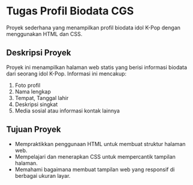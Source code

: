# Tugas Profil Biodata CGS
Proyek sederhana yang menampilkan profil biodata idol K-Pop dengan menggunakan HTML dan CSS.

## Deskripsi Proyek
Proyek ini menampilkan halaman web statis yang berisi informasi biodata dari seorang idol K-Pop. Informasi ini mencakup:

1. Foto profil
2. Nama lengkap
3. Tempat, Tanggal lahir
4. Deskripsi singkat
5. Media sosial atau informasi kontak lainnya

## Tujuan Proyek
- Mempraktikkan penggunaan HTML untuk membuat struktur halaman web.
- Mempelajari dan menerapkan CSS untuk mempercantik tampilan halaman.
- Memahami bagaimana membuat tampilan web yang responsif di berbagai ukuran layar.

